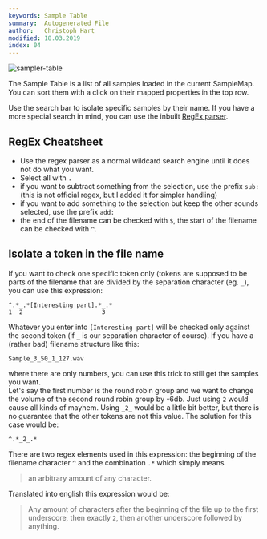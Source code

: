 ```yaml
---
keywords: Sample Table
summary:  Autogenerated File
author:   Christoph Hart
modified: 18.03.2019
index: 04
---
```

![sampler-table](/images/custom/sampler-table.png) 

The Sample Table is a list of all samples loaded in the current SampleMap. You can sort them with a click on their mapped properties in the top row. 

Use the search bar to isolate specific samples by their name. If you have a more special search in mind, you can use the inbuilt [RegEx parser](https://en.wikipedia.org/wiki/Regular_expression).


## RegEx Cheatsheet
- Use the regex parser as a normal wildcard search engine until it does not do what you want.
- Select all with `.`
- if you want to subtract something from the selection, use the prefix `sub:` (this is not official regex, but I added it for simpler handling)
- if you want to add something to the selection but keep the other sounds selected, use the prefix `add:`
- the end of the filename can be checked with `$`, the start of the filename can be checked with `^`.


## Isolate a token in the file name
If you want to check one specific token only (tokens are supposed to be parts of the filename that are divided by the separation character (eg. `_`), you can use this expression:

```
^.*_.*[Interesting part].*_.*
1  2                      3
```

Whatever you enter into `[Interesting part]` will be checked only against the second token (if `_` is our separation character of course). If you have a (rather bad) filename structure like this:

`Sample_3_50_1_127.wav`

where there are only numbers, you can use this trick to still get the samples you want.  
Let's say the first number is the round robin group and we want to change the volume of the second round robin group by -6db. Just using `2` would cause all kinds of mayhem. Using `_2_` would be a little bit better, but there is no guarantee that the other tokens are not this value. The solution for this case would be:

```
^.*_2_.*
```

There are two regex elements used in this expression: the beginning of the filename character `^` and the combination `.*` which simply means
> an arbitrary amount of any character.

Translated into english this expression would be:
> Any amount of characters after the beginning of the file up to the first underscore, then exactly `2`, then another underscore followed by anything.